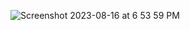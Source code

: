 
![Screenshot 2023-08-16 at 6 53 59 PM](https://github.com/amspears007/amspears007/assets/113188388/9650be42-d218-43d3-b661-0daff9d3682a)

<!--
**amspears007/amspears007** is a ✨ _special_ ✨ repository because its `README.md` (this file) appears on your GitHub profile.

Here are some ideas to get you started:

- 🔭 I’m currently working on ...
- 🌱 I’m currently learning ...
- 👯 I’m looking to collaborate on ...
- 🤔 I’m looking for help with ...
- 💬 Ask me about ...
- 📫 How to reach me: ...
- 😄 Pronouns: ...
- ⚡ Fun fact: ...
-->
